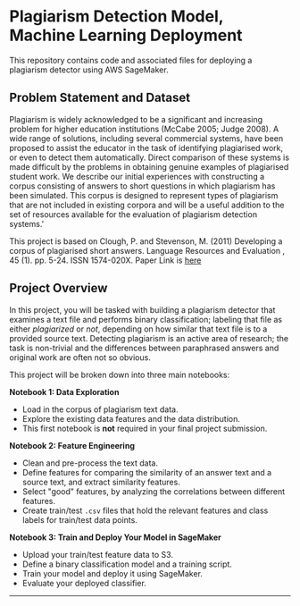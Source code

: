 # Plagiarism Detection Model, Machine Learning Deployment

This repository contains code and associated files for deploying a plagiarism detector using AWS SageMaker.

## Problem Statement and Dataset

Plagiarism is widely acknowledged to be a significant and increasing problem for higher education institutions (McCabe 2005; Judge 2008). A wide range of solutions, including several commercial systems, have been proposed to assist the educator in the task of identifying plagiarised work, or even to detect them automatically. Direct comparison of these systems is made difficult by the problems in obtaining genuine examples of plagiarised student work. We describe our initial experiences with constructing a corpus consisting of answers to short questions in which plagiarism has been simulated. This corpus is designed to represent types of plagiarism that are not included in existing corpora and will be a useful addition to the set of resources available for the evaluation of plagiarism detection systems.'

This project is based on Clough, P. and Stevenson, M. (2011) Developing a corpus of plagiarised short answers. Language Resources and Evaluation , 45 (1). pp. 5-24. ISSN 1574-020X. Paper Link is [here](http://eprints.whiterose.ac.uk/42922/2/Clough_42922.pdf)

## Project Overview

In this project, you will be tasked with building a plagiarism detector that examines a text file and performs binary classification; labeling that file as either *plagiarized* or *not*, depending on how similar that text file is to a provided source text. Detecting plagiarism is an active area of research; the task is non-trivial and the differences between paraphrased answers and original work are often not so obvious.

This project will be broken down into three main notebooks:

**Notebook 1: Data Exploration**
* Load in the corpus of plagiarism text data.
* Explore the existing data features and the data distribution.
* This first notebook is **not** required in your final project submission.

**Notebook 2: Feature Engineering**

* Clean and pre-process the text data.
* Define features for comparing the similarity of an answer text and a source text, and extract similarity features.
* Select "good" features, by analyzing the correlations between different features.
* Create train/test `.csv` files that hold the relevant features and class labels for train/test data points.

**Notebook 3: Train and Deploy Your Model in SageMaker**

* Upload your train/test feature data to S3.
* Define a binary classification model and a training script.
* Train your model and deploy it using SageMaker.
* Evaluate your deployed classifier.

---
